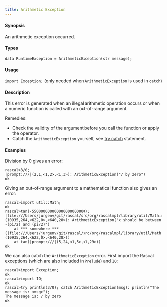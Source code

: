 ```yaml
---
title: Arithmetic Exception
---
```


#### Synopsis

An arithmetic exception occurred.

#### Types

`data RuntimeException = ArithmeticException(str message);`
       
#### Usage

`import Exception;` (only needed when `ArithmeticException` is used in `catch`)

#### Description

This error is generated when an illegal arithmetic operation occurs or when
a numeric function  is called with an out-of-range argument.

Remedies:

*  Check the validity of the argument before you call the function or apply the operator.
*  Catch the `ArithmeticException` yourself, see [try catch](../../../Rascal/Statements/TryCatch/index.md) statement.

#### Examples

Division by 0 gives an error:

```rascal-shell ,error
rascal>3/0;
|prompt:///|(2,1,<1,2>,<1,3>): ArithmeticException("/ by zero")
ok
```
Giving an out-of-range argument to a mathematical function also gives an error:

```rascal-shell ,error
rascal>import util::Math;
ok
rascal>tan(-550000000000000000000000);
|file:///Users/jurgenv/git/rascal/src/org/rascalmpl/library/util/Math.rsc|(10935,264,<622,0>,<640,28>): ArithmeticException("x should be between -(pi/2) and (pi/2)")
	at *** somewhere ***(|file:///Users/jurgenv/git/rascal/src/org/rascalmpl/library/util/Math.rsc|(10935,264,<622,0>,<640,28>))
	at tan(|prompt:///|(5,24,<1,5>,<1,29>))
ok
```
We can also catch the `ArithmeticException` error. First import the Rascal exceptions (which are also included in `Prelude`)
and `IO`:

```rascal-shell ,error
rascal>import Exception;
ok
rascal>import IO;
ok
rascal>try println(3/0); catch ArithmeticException(msg): println("The message is: <msg>");
The message is: / by zero
ok
```


